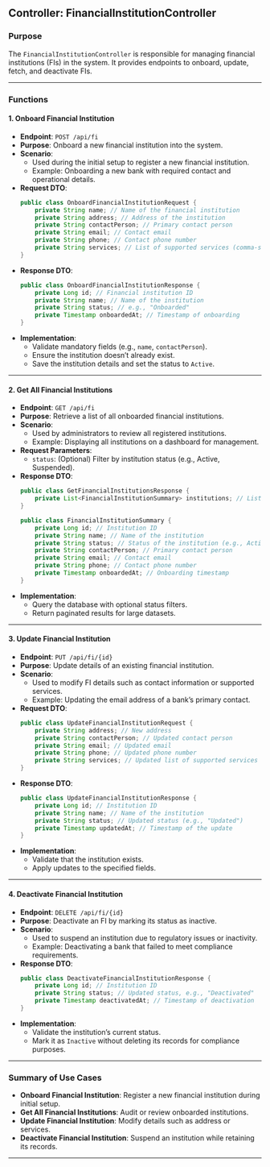 ## **Controller: FinancialInstitutionController**

### **Purpose**
The `FinancialInstitutionController` is responsible for managing financial institutions (FIs) in the system. It provides endpoints to onboard, update, fetch, and deactivate FIs.

---

### **Functions**

#### 1. **Onboard Financial Institution**
- **Endpoint**: `POST /api/fi`
- **Purpose**: Onboard a new financial institution into the system.
- **Scenario**:
    - Used during the initial setup to register a new financial institution.
    - Example: Onboarding a new bank with required contact and operational details.
- **Request DTO**:
  ```java
  public class OnboardFinancialInstitutionRequest {
      private String name; // Name of the financial institution
      private String address; // Address of the institution
      private String contactPerson; // Primary contact person
      private String email; // Contact email
      private String phone; // Contact phone number
      private String services; // List of supported services (comma-separated)
  }
  ```
- **Response DTO**:
  ```java
  public class OnboardFinancialInstitutionResponse {
      private Long id; // Financial institution ID
      private String name; // Name of the institution
      private String status; // e.g., "Onboarded"
      private Timestamp onboardedAt; // Timestamp of onboarding
  }
  ```
- **Implementation**:
    - Validate mandatory fields (e.g., `name`, `contactPerson`).
    - Ensure the institution doesn’t already exist.
    - Save the institution details and set the status to `Active`.

---

#### 2. **Get All Financial Institutions**
- **Endpoint**: `GET /api/fi`
- **Purpose**: Retrieve a list of all onboarded financial institutions.
- **Scenario**:
    - Used by administrators to review all registered institutions.
    - Example: Displaying all institutions on a dashboard for management.
- **Request Parameters**:
    - `status`: (Optional) Filter by institution status (e.g., Active, Suspended).
- **Response DTO**:
  ```java
  public class GetFinancialInstitutionsResponse {
      private List<FinancialInstitutionSummary> institutions; // List of financial institutions
  }

  public class FinancialInstitutionSummary {
      private Long id; // Institution ID
      private String name; // Name of the institution
      private String status; // Status of the institution (e.g., Active, Suspended)
      private String contactPerson; // Primary contact person
      private String email; // Contact email
      private String phone; // Contact phone number
      private Timestamp onboardedAt; // Onboarding timestamp
  }
  ```
- **Implementation**:
    - Query the database with optional status filters.
    - Return paginated results for large datasets.

---

#### 3. **Update Financial Institution**
- **Endpoint**: `PUT /api/fi/{id}`
- **Purpose**: Update details of an existing financial institution.
- **Scenario**:
    - Used to modify FI details such as contact information or supported services.
    - Example: Updating the email address of a bank’s primary contact.
- **Request DTO**:
  ```java
  public class UpdateFinancialInstitutionRequest {
      private String address; // New address
      private String contactPerson; // Updated contact person
      private String email; // Updated email
      private String phone; // Updated phone number
      private String services; // Updated list of supported services
  }
  ```
- **Response DTO**:
  ```java
  public class UpdateFinancialInstitutionResponse {
      private Long id; // Institution ID
      private String name; // Name of the institution
      private String status; // Updated status (e.g., "Updated")
      private Timestamp updatedAt; // Timestamp of the update
  }
  ```
- **Implementation**:
    - Validate that the institution exists.
    - Apply updates to the specified fields.

---

#### 4. **Deactivate Financial Institution**
- **Endpoint**: `DELETE /api/fi/{id}`
- **Purpose**: Deactivate an FI by marking its status as inactive.
- **Scenario**:
    - Used to suspend an institution due to regulatory issues or inactivity.
    - Example: Deactivating a bank that failed to meet compliance requirements.
- **Response DTO**:
  ```java
  public class DeactivateFinancialInstitutionResponse {
      private Long id; // Institution ID
      private String status; // Updated status, e.g., "Deactivated"
      private Timestamp deactivatedAt; // Timestamp of deactivation
  }
  ```
- **Implementation**:
    - Validate the institution’s current status.
    - Mark it as `Inactive` without deleting its records for compliance purposes.

---

### **Summary of Use Cases**
- **Onboard Financial Institution**: Register a new financial institution during initial setup.
- **Get All Financial Institutions**: Audit or review onboarded institutions.
- **Update Financial Institution**: Modify details such as address or services.
- **Deactivate Financial Institution**: Suspend an institution while retaining its records.

---

